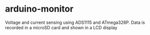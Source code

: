 # arduino-monitor
Voltage and current sensing using ADS1115 and ATmega328P. Data is recorded in a microSD card and shown in a LCD display
